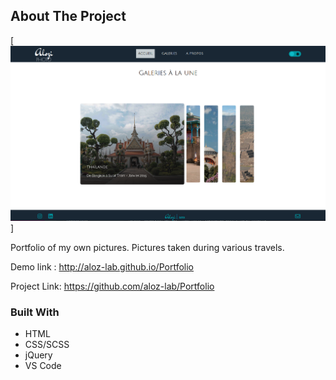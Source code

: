<!-- ABOUT THE PROJECT -->
## About The Project

[![AloziPhoto Screenshot][product-screenshot]]

Portfolio of my own pictures. Pictures taken during various travels.  

Demo link : http://aloz-lab.github.io/Portfolio

Project Link: https://github.com/aloz-lab/Portfolio

### Built With

* HTML
* CSS/SCSS
* jQuery
* VS Code


<!-- MARKDOWN LINKS & IMAGES -->
[product-screenshot]: images/AloziPhoto.png
